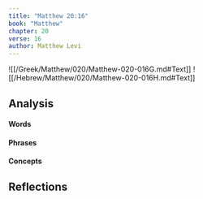 ```yaml
---
title: "Matthew 20:16"
book: "Matthew"
chapter: 20
verse: 16
author: Matthew Levi
---
```

![[/Greek/Matthew/020/Matthew-020-016G.md#Text]]
![[/Hebrew/Matthew/020/Matthew-020-016H.md#Text]]

## Analysis

#### Words

#### Phrases

#### Concepts

## Reflections
